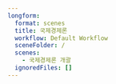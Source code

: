```yaml
---
longform:
  format: scenes
  title: 국제경제론
  workflow: Default Workflow
  sceneFolder: /
  scenes:
    - 국제경제론 개괄
  ignoredFiles: []
---
```

